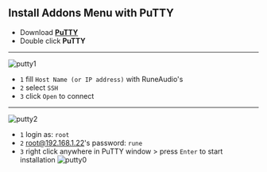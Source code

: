 Install Addons Menu with PuTTY
---

- Download [**PuTTY**](https://the.earth.li/~sgtatham/putty/latest/w32/putty.exe)
- Double click **PuTTY**
---
![putty1](https://github.com/rern/RuneAudio/blob/master/Addons_install/putty01.png)  
- `1` fill `Host Name (or IP address)` with RuneAudio's
- `2` select `SSH`
- `3` click `Open` to connect
---
![putty2](https://github.com/rern/RuneAudio/blob/master/Addons_install/putty02.png)  
- `1` login as: `root`
- `2` root@192.168.1.22's password: `rune`
- `3` right click anywhere in PuTTY window > press `Enter` to start installation
![putty0](https://github.com/rern/RuneAudio/blob/master/Addons_install/putty03.png)  
